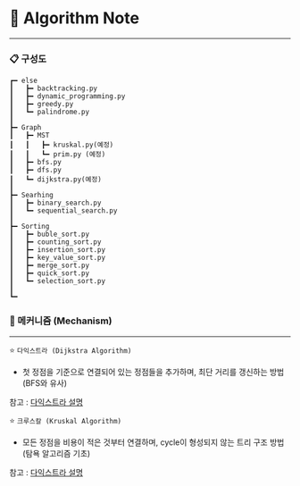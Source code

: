 # 📒 Algorithm Note
---

### 📋 구성도
```
┏━ else
┃   ┣━ backtracking.py
┃   ┣━ dynamic_programming.py
┃   ┣━ greedy.py
┃   ┗━ palindrome.py
┃
┣━ Graph
┃   ┣━ MST
┃   ┃   ┣━ kruskal.py(예정)
┃   ┃   ┗━ prim.py (예정)
┃   ┣━ bfs.py
┃   ┣━ dfs.py
┃   ┗━ dijkstra.py(예정)
┃
┣━ Searhing
┃   ┣━ binary_search.py
┃   ┗━ sequential_search.py
┃
┣━ Sorting
┃   ┣━ buble_sort.py
┃   ┣━ counting_sort.py
┃   ┣━ insertion_sort.py
┃   ┣━ key_value_sort.py
┃   ┣━ merge_sort.py
┃   ┣━ quick_sort.py
┃   ┗━ selection_sort.py
┃
┗━ 
```

### 🔎 메커니즘 (Mechanism)
---
⭐️ `다익스트라 (Dijkstra Algorithm)`
- 첫 정점을 기준으로 연결되어 있는 정점들을 추가하며, 최단 거리를 갱신하는 방법 (BFS와 유사)

참고 : [다익스트라 설명](https://www.geeksforgeeks.org/dijkstras-shortest-path-algorithm-greedy-algo-7/?ref=leftbar-rightbar)

⭐️ `크루스칼 (Kruskal Algorithm)`
- 모든 정점을 비용이 적은 것부터 연결하며, cycle이 형성되지 않는 트리 구조 방법 (탐욕 알고리즘 기초)

참고 : [다익스트라 설명](https://www.geeksforgeeks.org/kruskals-minimum-spanning-tree-algorithm-greedy-algo-2/?ref=lbp)
